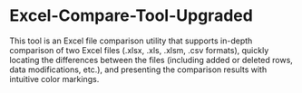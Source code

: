 # Excel-Compare-Tool-Upgraded
This tool is an Excel file comparison utility that supports in-depth comparison of two Excel files (.xlsx, .xls, .xlsm, .csv formats), quickly locating the differences between the files (including added or deleted rows, data modifications, etc.), and presenting the comparison results with intuitive color markings.
